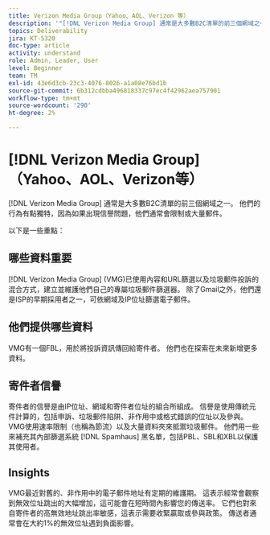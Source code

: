 ```yaml
---
title: Verizon Media Group（Yahoo、AOL、Verizon 等）
description: '"[!DNL Verizon Media Group] 通常是大多數B2C清單的前三個網域之一。 他們的行為有些獨特，因為如果出現信譽問題，他們通常會限制或大量郵件。」'
topics: Deliverability
jira: KT-5320
doc-type: article
activity: understand
role: Admin, Leader, User
level: Beginner
team: TM
exl-id: 43e6d3cb-23c3-4076-8026-a1a08e76bd1b
source-git-commit: 6b312cdbba496818337c97ec4f42962aea757901
workflow-type: tm+mt
source-wordcount: '290'
ht-degree: 2%

---
```


# [!DNL Verizon Media Group] （Yahoo、AOL、Verizon等）

[!DNL Verizon Media Group] 通常是大多數B2C清單的前三個網域之一。 他們的行為有點獨特，因為如果出現信譽問題，他們通常會限制或大量郵件。

以下是一些重點：

## 哪些資料重要

[!DNL Verizon Media Group] (VMG)已使用內容和URL篩選以及垃圾郵件投訴的混合方式，建立並維護他們自己的專屬垃圾郵件篩選器。 除了Gmail之外，他們還是ISP的早期採用者之一，可依網域及IP位址篩選電子郵件。

## 他們提供哪些資料

VMG有一個FBL，用於將投訴資訊傳回給寄件者。 他們也在探索在未來新增更多資料。

## 寄件者信譽

寄件者的信譽是由IP位址、網域和寄件者位址的組合所組成。 信譽是使用傳統元件計算的，包括申訴、垃圾郵件陷阱、非作用中或格式錯誤的位址以及參與。 VMG使用速率限制（也稱為節流）以及大量資料夾來抵禦垃圾郵件。 他們用一些來補充其內部篩選系統 [!DNL Spamhaus] 黑名單，包括PBL、SBL和XBL以保護其使用者。

## Insights

VMG最近對舊的、非作用中的電子郵件地址有定期的維護期。 這表示經常會觀察到無效位址跳出的大幅增加，這可能會在短時間內影響您的傳送率。 它們也對來自寄件者的高無效地址跳出率敏感，這表示需要收緊贏取或參與政策。 傳送者通常會在大約1%的無效位址遇到負面影響。
